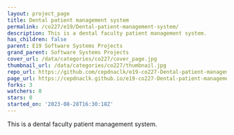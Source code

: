 ```yaml
---
layout: project_page
title: Dental patient management system
permalink: /co227/e19/Dental-patient-management-system/
description: This is a dental faculty patient management system.
has_children: false
parent: E19 Software Systems Projects
grand_parent: Software Systems Projects
cover_url: /data/categories/co227/cover_page.jpg
thumbnail_url: /data/categories/co227/thumbnail.jpg
repo_url: https://github.com/cepdnaclk/e19-co227-Dental-patient-management-system
page_url: https://cepdnaclk.github.io/e19-co227-Dental-patient-management-system
forks: 3
watchers: 0
stars: 0
started_on: '2023-08-28T16:30:18Z'
---
```


This is a dental faculty patient management system.
